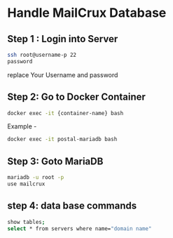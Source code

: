 # Handle MailCrux Database

## Step 1 : Login into Server
```bash
ssh root@username-p 22
password
```
replace Your Username and password

## Step 2: Go to Docker Container
```bash
docker exec -it {container-name} bash
```

Example - 
```bash
docker exec -it postal-mariadb bash
```

## Step 3: Goto MariaDB 
```bash
mariadb -u root -p
use mailcrux
```

## step 4: data base commands
```bash
show tables;
select * from servers where name="domain name"

